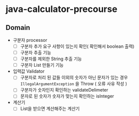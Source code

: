 # java-calculator-precourse

## Domain

- 구분자 processor
    - [ ]  구분자 추가 요구 사항이 있는지 확인( 확인해서 boolean 출력)
    - [ ]  구분자 추출 기능
    - [ ]  구분자를 제외한 String 추출 기능
    - [ ]  구분자 List 만들기 기능
- 입력값 Validator
    - [ ]  구분자로  처리 된 값들 이외의 숫자가 아닌 문자가 있는 경우 `IllegalArgumentException` 을 Throw ( 오류 사유 작성 )
    - [ ]  구분자가 숫자인지 확인하는 validateDelimeter
    - [ ]  문자로 된 숫자가 숫자가 맞는지 확인하는 isInteger
- 계산기
    - [ ]  List<Integer>을 받으면 계산해주는 계산기